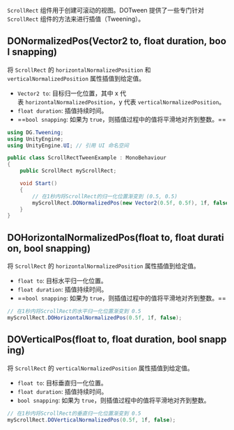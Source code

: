 `ScrollRect` 组件用于创建可滚动的视图。DOTween 提供了一些专门针对 `ScrollRect` 组件的方法来进行插值（Tweening）。
## DONormalizedPos(Vector2 to, float duration, bool snapping)
将 `ScrollRect` 的 `horizontalNormalizedPosition` 和 `verticalNormalizedPosition` 属性插值到给定值。
- `Vector2 to`: 目标归一化位置，其中 x 代表 `horizontalNormalizedPosition`，y 代表 `verticalNormalizedPosition`。
- `float duration`: 插值持续时间。
- ==`bool snapping`: 如果为 `true`，则插值过程中的值将平滑地对齐到整数。==
```csharp
using DG.Tweening;
using UnityEngine;
using UnityEngine.UI; // 引用 UI 命名空间

public class ScrollRectTweenExample : MonoBehaviour
{
    public ScrollRect myScrollRect;

    void Start()
    {
        // 在1秒内将ScrollRect的归一化位置渐变到 (0.5, 0.5)
        myScrollRect.DONormalizedPos(new Vector2(0.5f, 0.5f), 1f, false);
    }
}
```
## DOHorizontalNormalizedPos(float to, float duration, bool snapping)
将 `ScrollRect` 的 `horizontalNormalizedPosition` 属性插值到给定值。
- `float to`: 目标水平归一化位置。
- `float duration`: 插值持续时间。
- ==`bool snapping`: 如果为 `true`，则插值过程中的值将平滑地对齐到整数。==
```csharp
// 在1秒内将ScrollRect的水平归一化位置渐变到 0.5
myScrollRect.DOHorizontalNormalizedPos(0.5f, 1f, false);
```

## DOVerticalPos(float to, float duration, bool snapping)
将 `ScrollRect` 的 `verticalNormalizedPosition` 属性插值到给定值。
- `float to`: 目标垂直归一化位置。
- `float duration`: 插值持续时间。
- `bool snapping`: 如果为 `true`，则插值过程中的值将平滑地对齐到整数。
```csharp
// 在1秒内将ScrollRect的垂直归一化位置渐变到 0.5
myScrollRect.DOVerticalNormalizedPos(0.5f, 1f, false);
```